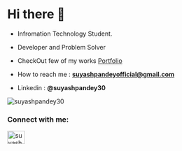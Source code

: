 ## 

<!--
**JavaPanda30/JavaPanda30** is a ✨ _special_ ✨ repository because its `README.md` (this file) appears on your GitHub profile.

Here are some ideas to get you started:

- 🔭 I’m currently working on ...
- 🌱 I’m currently learning ...
- 👯 I’m looking to collaborate on ...
- 🤔 I’m looking for help with ...
- 💬 Ask me about ...
- 📫 How to reach me: ...
- 😄 Pronouns: ...
- ⚡ Fun fact: ...
-->


<h1 align="left">Hi there 👋</h1>


- Infromation Technology Student.

- Developer and Problem Solver

- CheckOut few of my works [Portfolio](https://portfolio1-eta-gray.vercel.app)

- How to reach me : [**suyashpandeyofficial@gmail.com**](https://linkedin.com/in/suyashpandey30)

- Linkedin : **@suyashpandey30**


<p><img align="left" src="https://github-readme-stats.vercel.app/api/top-langs?username=javapanda30&show_icons=true&locale=en&layout=compact" alt="suyashpandey30" /></p>
<br>
<h3 align="left">Connect with me:</h3>
<p align="left">
<a href="https://linkedin.com/in/suyashpandey30" target="blank"><img align="center" src="https://raw.githubusercontent.com/rahuldkjain/github-profile-readme-generator/master/src/images/icons/Social/linked-in-alt.svg" alt="suyashpandey30" height="30" width="40" /></a>
</p>


